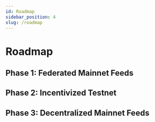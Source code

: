 ```yaml
---
id: Roadmap
sidebar_position: 4
slug: /roadmap
---
```


# Roadmap

## Phase 1: Federated Mainnet Feeds

## Phase 2: Incentivized Testnet

## Phase 3: Decentralized Mainnet Feeds
